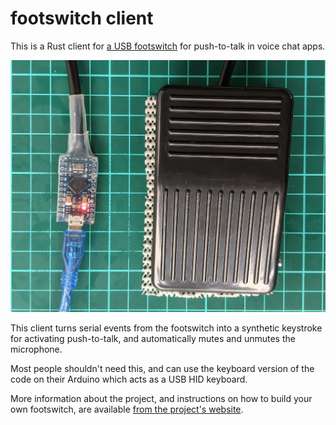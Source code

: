# footswitch client

This is a Rust client for [a USB footswitch][footswitch] for push-to-talk in voice chat apps.

![Footswitch built on the Pro Micro](https://github.com/micolous/footswitch/raw/main/images/pro-micro-footswitch.jpg)

This client turns serial events from the footswitch into a synthetic keystroke for activating push-to-talk, and automatically mutes and unmutes the microphone.

Most people shouldn't need this, and can use the keyboard version of the code on their Arduino which acts as a USB HID keyboard.

More information about the project, and instructions on how to build your own footswitch, are available [from the project's website][footswitch].

[footswitch]: https://github.com/micolous/footswitch

